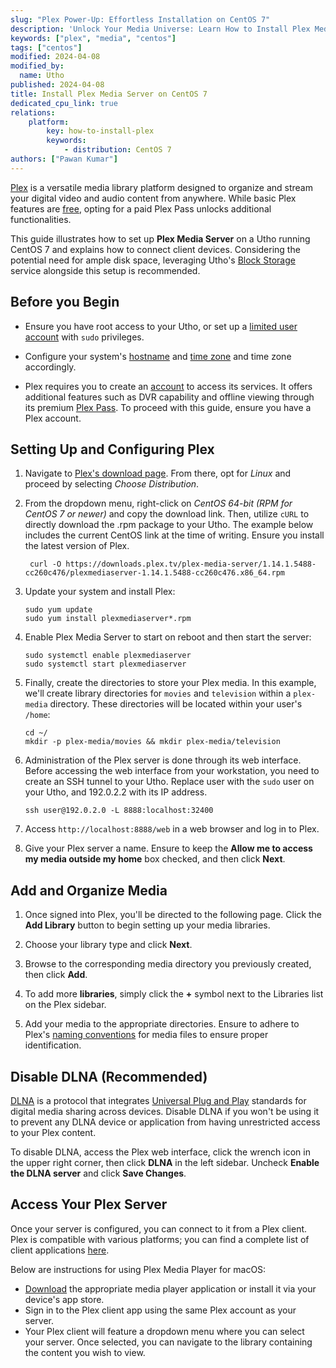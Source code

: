 ```yaml
---
slug: "Plex Power-Up: Effortless Installation on CentOS 7"
description: 'Unlock Your Media Universe: Learn How to Install Plex Media Server on CentOS 7! Discover the step-by-step process to set up this powerful application that organizes and streams your photos, videos, music, and more effortlessly'
keywords: ["plex", "media", "centos"]
tags: ["centos"]
modified: 2024-04-08
modified_by:
  name: Utho
published: 2024-04-08
title: Install Plex Media Server on CentOS 7
dedicated_cpu_link: true
relations:
    platform:
        key: how-to-install-plex
        keywords:
            - distribution: CentOS 7
authors: ["Pawan Kumar"]
---
```

[Plex](https://www.plex.tv/) is a versatile media library platform designed to organize and stream your digital video and audio content from anywhere. While basic Plex features are [free](https://support.plex.tv/articles/202526943-plex-free-vs-paid/), opting for a paid Plex Pass unlocks additional functionalities.

This guide illustrates how to set up **Plex Media Server** on a Utho running CentOS 7 and explains how to connect client devices. Considering the potential need for ample disk space, leveraging Utho's [Block Storage](/docs/products/storage/block-storage/) service alongside this setup is recommended.

## Before you Begin

- Ensure you have root access to your Utho, or set up a [limited user account](/docs/products/compute/compute-instances/guides/set-up-and-secure/#add-a-limited-user-account) with `sudo` privileges.

- Configure your system's [hostname](/docs/products/compute/compute-instances/guides/set-up-and-secure/#configure-a-custom-hostname) and [time zone](/docs/products/compute/compute-instances/guides/set-up-and-secure/#set-the-timezone) and time zone accordingly.

- Plex requires you to create an [account](https://www.plex.tv/features/) to access its services. It offers additional features such as DVR capability and offline viewing through its premium [Plex Pass](https://www.plex.tv/features/plex-pass/). To proceed with this guide, ensure you have a Plex account.

## Setting Up and Configuring Plex

1. Navigate to [Plex's download page](https://www.plex.tv/media-server-downloads/). From there, opt for *Linux* and proceed by selecting *Choose Distribution*.

2. From the dropdown menu, right-click on *CentOS 64-bit (RPM for CentOS 7 or newer)* and copy the download link. Then, utilize `cURL` to directly download the .rpm package to your Utho. The example below includes the current CentOS link at the time of writing. Ensure you install the latest version of Plex.

        curl -O https://downloads.plex.tv/plex-media-server/1.14.1.5488-cc260c476/plexmediaserver-1.14.1.5488-cc260c476.x86_64.rpm

3.  Update your system and install Plex:

        sudo yum update
        sudo yum install plexmediaserver*.rpm

4.  Enable Plex Media Server to start on reboot and then start the server:

        sudo systemctl enable plexmediaserver
        sudo systemctl start plexmediaserver

5.  Finally, create the directories to store your Plex media. In this example, we'll create library directories for `movies` and `television` within a `plex-media` directory. These directories will be located within your user's `/home`:

        cd ~/
        mkdir -p plex-media/movies && mkdir plex-media/television

6.  Administration of the Plex server is done through its web interface. Before accessing the web interface from your workstation, you need to create an SSH tunnel to your Utho. Replace user with the `sudo` user on your Utho, and 192.0.2.2 with its IP address.

        ssh user@192.0.2.0 -L 8888:localhost:32400

7.  Access `http://localhost:8888/web` in a web browser and log in to Plex.

8. Give your Plex server a name. Ensure to keep the **Allow me to access my media outside my home** box checked, and then click **Next**.

## Add and Organize Media

1.  Once signed into Plex, you'll be directed to the following page. Click the **Add Library** button to begin setting up your media libraries.

1.  Choose your library type and click **Next**.

1.  Browse to the corresponding media directory you previously created, then click **Add**.

1.  To add more **libraries**, simply click the **+** symbol next to the Libraries list on the Plex sidebar.

1. Add your media to the appropriate directories. Ensure to adhere to Plex's [naming conventions](https://support.plex.tv/hc/en-us/categories/200028098-Media-Preparation) for media files to ensure proper identification.



## Disable DLNA (Recommended)
[DLNA](https://en.wikipedia.org/wiki/Digital_Living_Network_Alliance) is a protocol that integrates [Universal Plug and Play](https://en.wikipedia.org/wiki/Universal_Plug_and_Play) standards for digital media sharing across devices. Disable DLNA if you won't be using it to prevent any DLNA device or application from having unrestricted access to your Plex content.

To disable DLNA, access the Plex web interface, click the wrench icon in the upper right corner, then click **DLNA** in the left sidebar. Uncheck **Enable the DLNA server** and click **Save Changes**.

## Access Your Plex Server

Once your server is configured, you can connect to it from a Plex client. Plex is compatible with various platforms; you can find a complete list of client applications [here](https://support.plex.tv/hc/en-us/categories/200006953-Plex-Apps).

Below are instructions for using Plex Media Player for macOS:

- [Download](https://www.plex.tv/downloads/) the appropriate media player application or install it via your device's app store.
- Sign in to the Plex client app using the same Plex account as your server.
- Your Plex client will feature a dropdown menu where you can select your server. Once selected, you can navigate to the library containing the content you wish to view.
